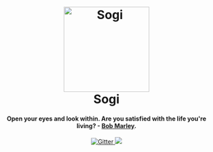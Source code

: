 <h1 align="center">
  <br>
  <a href="https://www.youtube.com/watch?v=dQw4w9WgXcQ"><img src="https://i.ibb.co/XYSwTqV/kaguya-modified.png" alt="Sogi" width="200"></a>
  <br>
  Sogi
  <br>
</h1>

<h4 align="center">Open your eyes and look within. Are you satisfied with the life you're living? - <a href="https://duckduckgo.com/?q=Bob+Marley" target="_blank">Bob Marley</a>.</h4>

<p align="center">
  <a href="https://discord.gg/96EA7ENfV9">
    <img src="https://img.shields.io/discord/775232281954353183?color=blue&label=Discord"
         alt="Gitter">
  </a>
  <a href="https://gitter.im/amitmerchant1990/electron-markdownify"><img src="https://img.shields.io/website?down_color=red&down_message=offline&label=Blog&up_color=light%20green&up_message=online&url=https%3A%2F%2Fsxoxgxi.pythonanywhere.com"></a>
</p>
